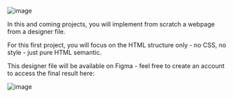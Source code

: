 ![image](https://github.com/TessierV/holbertonschool-web-development/assets/113889290/4139f0b3-a084-4a94-81bd-b21958da73b8)


In this and coming projects, you will implement from scratch a webpage from a designer file.

For this first project, you will focus on the HTML structure only - no CSS, no style - just pure HTML semantic.

This designer file will be available on Figma - feel free to create an account to access the final result here:

![image](https://github.com/TessierV/holbertonschool-web-development/assets/113889290/0de0d987-8426-4240-a75d-817512117910)
